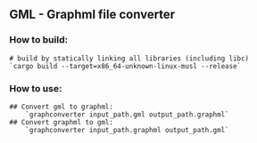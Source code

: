 ## GML - Graphml file converter

### How to build:
    # build by statically linking all libraries (including libc)
    `cargo build --target=x86_64-unknown-linux-musl --release`
### How to use:
    ## Convert gml to graphml:
        `graphconverter input_path.gml output_path.graphml`
    ## Convert graphml to gml:
        `graphconverter input_path.graphml output_path.gml`